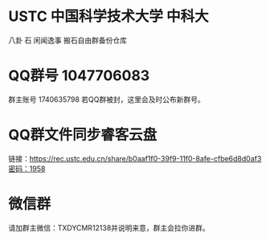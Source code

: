 # USTC 中国科学技术大学 中科大       
八卦 石 闲闻逸事 搬石自由群备份仓库
# QQ群号 1047706083
群主账号 1740635798
若QQ群被封，这里会及时公布新群号。
# QQ群文件同步睿客云盘
链接：https://rec.ustc.edu.cn/share/b0aaf1f0-39f9-11f0-8afe-cfbe6d8d0af3密码：1958
# 微信群
请加群主微信：TXDYCMR12138并说明来意，群主会拉你进群。
